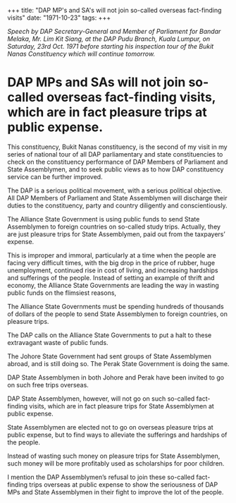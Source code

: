 +++ 
title: "DAP MP's and SA's will not join so-called overseas fact-finding visits"
date: "1971-10-23"
tags:
+++

_Speech by DAP Secretary-General and Member of Parliament for Bandar Melaka, Mr. Lim Kit Siang, at the DAP Pudu Branch, Kuala Lumpur, on Saturday, 23rd Oct. 1971 before starting his inspection tour of the Bukit Nanas Constituency which will continue tomorrow._

# DAP MPs and SAs will not join so-called overseas fact-finding visits, which are in fact pleasure trips at public expense.

This constituency, Bukit Nanas constituency, is the second of my visit in my series of national tour of all DAP parliamentary and state constituencies to check on the constituency performance of DAP Members of Parliament and State Assemblymen, and to seek public views as to how DAP constituency service can be further improved.

The DAP is a serious political movement, with a serious political objective. All DAP Members of Parliament and State Assemblymen will discharge their duties to the constituency, party and country diligently and conscientiously.</u>

The Alliance State Government is using public funds to send State Assemblymen to foreign countries on so-called study trips. Actually, they are just pleasure trips for State Assemblymen, paid out from the taxpayers’ expense.

This is improper and immoral, particularly at a time when the people are facing very difficult times, with the big drop in the price of rubber, huge unemployment, continued rise in cost of living, and increasing hardships and sufferings of the people.
Instead of setting an example of thrift and economy, the Alliance State Governments are leading the way in wasting public funds on the flimsiest reasons,

The Alliance State Governments must be spending hundreds of thousands of dollars of the people to send State Assemblymen to foreign countries, on pleasure trips.

The DAP calls on the Alliance State Governments to put a halt to these extravagant waste of public funds.

The Johore State Government had sent groups of State Assemblymen abroad, and is still doing so. The Perak State Government is doing the same.

DAP State Assemblymen in both Johore and Perak have been invited to go on such free trips overseas.

DAP State Assemblymen, however, will not go on such so-called fact-finding visits, which are in fact pleasure trips for State Assemblymen at public expense.

State Assemblymen are elected not to go on overseas pleasure trips at public expense, but to find ways to alleviate the sufferings and hardships of the people.

Instead of wasting such money on pleasure trips for State Assemblymen, such money will be more profitably used as scholarships for poor children.

I mention the DAP Assemblymen’s refusal to join these so-called fact-finding trips overseas at public expense to show the seriousness of DAP MPs and State Assemblymen in their fight to improve the lot of the people.
 
